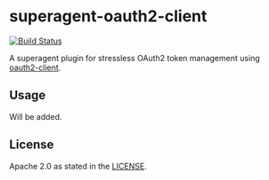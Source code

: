 # superagent-oauth2-client

[![Build Status](http://img.shields.io/travis/zalando/superagent-oauth2-client.svg)](https://travis-ci.org/zalando/superagent-oauth2-client)

A superagent plugin for stressless OAuth2 token management using [oauth2-client](https://github.com/zalando/oauth2-client).

## Usage

Will be added.

## License

Apache 2.0 as stated in the [LICENSE](LICENSE).